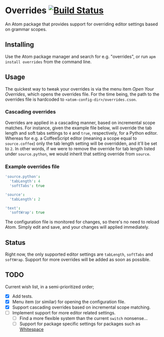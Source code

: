 # Overrides [![Build Status](https://travis-ci.org/thomasjo/atom-overrides.svg?branch=master)](https://travis-ci.org/thomasjo/atom-overrides)
An Atom package that provides support for overriding editor settings based on
grammar scopes.

## Installing
Use the Atom package manager and search for e.g. "overrides", or run
`apm install overrides` from the command line.

## Usage
The quickest way to tweak your overrides is via the menu item _Open Your
Overrides_, which opens the overrides file. For the time being, the path to the
overrides file is hardcoded to `<atom-config-dir>/overrides.cson`.

### Cascading overrides
Overrides are applied in a cascading manner, based on incremental scope matches.
For instance, given the example file below, will override the tab length and
soft tabs settings to `4` and `true`, respectively, for a Python editor. Whereas
for e.g. a CoffeeScript editor (meaning a scope equal to `source.coffee`) only
the tab length setting will be overridden, and it'll be set to `2`.
In other words, if we were to remove the override for tab length listed under
`source.python`, we would inherit that setting override from `source`.

### Example overrides file
```coffeescript
'source.python':
  'tabLength': 4
  'softTabs': true

'source':
  'tabLength': 2

'text':
  'softWrap': true
```

The configuration file is monitored for changes, so there's no need to reload
Atom. Simply edit and save, and your changes will applied immediately.

## Status
Right now, the only supported editor settings are `tabLength`, `softTabs` and
`softWrap`. Support for more overrides will be added as soon as possible.

## TODO
Current wish list, in a semi-prioritized order;

- [x] Add tests.
- [x] Menu item (or similar) for opening the configuration file.
- [x] Support cascading overrides based on incremental scope matching.
- [ ] Implement support for more editor related settings.
  - [ ] Find a more flexible system than the current `switch` nonsense...
  - [ ] Support for package specific settings for packages such as
    [Whitespace](https://github.com/atom/whitespace)
